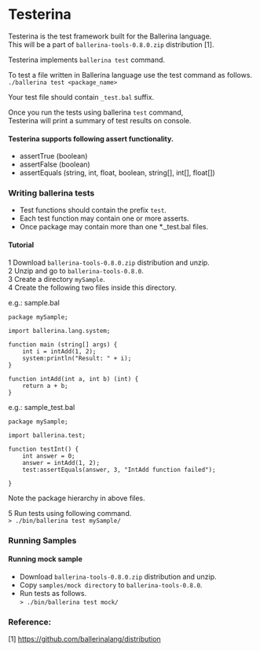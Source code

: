 # Testerina

Testerina is the test framework built for the Ballerina language.  
This will be a part of ```ballerina-tools-0.8.0.zip``` distribution [1].

Testerina implements ```ballerina test``` command.  

To test a file written in Ballerina language use the test command as follows.  
```./ballerina test <package_name>```

Your test file should contain ```_test.bal``` suffix.

Once you run the tests using ballerina ```test``` command,  
Testerina will print a summary of test results on console.

#### Testerina supports following assert functionality.  

 - assertTrue (boolean)
 - assertFalse (boolean)
 - assertEquals (string, int, float, boolean, string[], int[], float[])

### Writing ballerina tests

- Test functions should contain the prefix ```test```.
- Each test function may contain one or more asserts.
- Once package may contain more than one *._test.bal files.

#### Tutorial

1 Download ```ballerina-tools-0.8.0.zip``` distribution and unzip.  
2 Unzip and go to ```ballerina-tools-0.8.0```.  
3 Create a directory ```mySample```.  
4 Create the following two files inside this directory.  

e.g.: sample.bal
```
package mySample;

import ballerina.lang.system;
 
function main (string[] args) {
    int i = intAdd(1, 2);
    system:println("Result: " + i);
}
 
function intAdd(int a, int b) (int) {
    return a + b;
}

```  
e.g.: sample_test.bal
```
package mySample;
 
import ballerina.test;
 
function testInt() {	
    int answer = 0;
    answer = intAdd(1, 2);
    test:assertEquals(answer, 3, "IntAdd function failed");
	
}
```
Note the package hierarchy in above files.   
 
5 Run tests using following command.  
```> ./bin/ballerina test mySample/```

### Running Samples

#### Running mock sample
- Download ```ballerina-tools-0.8.0.zip``` distribution and unzip.  
- Copy ```samples/mock directory``` to ```ballerina-tools-0.8.0```.  
- Run tests as follows.  
```> ./bin/ballerina test mock/```

### Reference:  
[1] https://github.com/ballerinalang/distribution